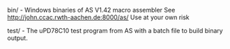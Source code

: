

bin/ - Windows binaries of AS V1.42 macro assembler
       See http://john.ccac.rwth-aachen.de:8000/as/
       Use at your own risk

test/ - The uPD78C10 test program from AS with a batch file to build binary output.